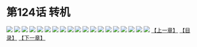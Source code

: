# 第124话 转机
![](https://s2.baozimh.com/scomic/sanyanxiaotianlu-samanhua/0/123-rkqw/1.jpg)
![](https://s2.baozimh.com/scomic/sanyanxiaotianlu-samanhua/0/123-rkqw/2.jpg)
![](https://s2.baozimh.com/scomic/sanyanxiaotianlu-samanhua/0/123-rkqw/3.jpg)
![](https://s2.baozimh.com/scomic/sanyanxiaotianlu-samanhua/0/123-rkqw/4.jpg)
![](https://s2.baozimh.com/scomic/sanyanxiaotianlu-samanhua/0/123-rkqw/5.jpg)
![](https://s2.baozimh.com/scomic/sanyanxiaotianlu-samanhua/0/123-rkqw/6.jpg)
![](https://s2.baozimh.com/scomic/sanyanxiaotianlu-samanhua/0/123-rkqw/7.jpg)
![](https://s2.baozimh.com/scomic/sanyanxiaotianlu-samanhua/0/123-rkqw/8.jpg)
![](https://s2.baozimh.com/scomic/sanyanxiaotianlu-samanhua/0/123-rkqw/9.jpg)
![](https://s2.baozimh.com/scomic/sanyanxiaotianlu-samanhua/0/123-rkqw/10.jpg)
![](https://s2.baozimh.com/scomic/sanyanxiaotianlu-samanhua/0/123-rkqw/11.jpg)
![](https://s2.baozimh.com/scomic/sanyanxiaotianlu-samanhua/0/123-rkqw/12.jpg)
![](https://s2.baozimh.com/scomic/sanyanxiaotianlu-samanhua/0/123-rkqw/13.jpg)
![](https://s2.baozimh.com/scomic/sanyanxiaotianlu-samanhua/0/123-rkqw/14.jpg)
![](https://s2.baozimh.com/scomic/sanyanxiaotianlu-samanhua/0/123-rkqw/15.jpg)
![](https://s2.baozimh.com/scomic/sanyanxiaotianlu-samanhua/0/123-rkqw/16.jpg)
![](https://s2.baozimh.com/scomic/sanyanxiaotianlu-samanhua/0/123-rkqw/17.jpg)
![](https://s2.baozimh.com/scomic/sanyanxiaotianlu-samanhua/0/123-rkqw/18.jpg)
![](https://s2.baozimh.com/scomic/sanyanxiaotianlu-samanhua/0/123-rkqw/19.jpg)
[【上一章】](./123.md)
[【目录】](./README.md)
[【下一章】](./125.md)
